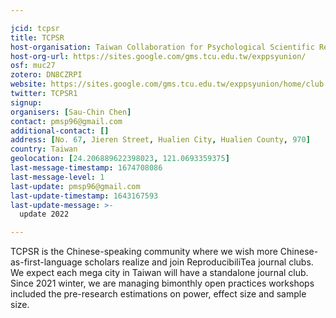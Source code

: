 ```yaml
---

jcid: tcpsr
title: TCPSR
host-organisation: Taiwan Collaboration for Psychological Scientific Research
host-org-url: https://sites.google.com/gms.tcu.edu.tw/exppsyunion/
osf: muc27
zotero: DN8CZRPI
website: https://sites.google.com/gms.tcu.edu.tw/exppsyunion/home/club
twitter: TCPSR1
signup: 
organisers: [Sau-Chin Chen]
contact: pmsp96@gmail.com
additional-contact: []
address: [No. 67, Jieren Street, Hualien City, Hualien County, 970]
country: Taiwan
geolocation: [24.206889622398023, 121.0693359375]
last-message-timestamp: 1674708086
last-message-level: 1
last-update: pmsp96@gmail.com
last-update-timestamp: 1643167593
last-update-message: >-
  update 2022

---
```


TCPSR is the Chinese-speaking community where we wish more Chinese-as-first-language scholars realize and join ReproducibiliTea journal clubs. We expect each mega city in Taiwan will have a standalone journal club. Since 2021 winter, we are managing bimonthly open practices workshops included the pre-research estimations on power, effect size and sample size.
